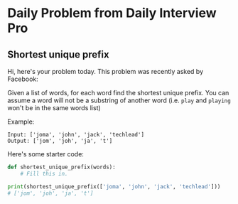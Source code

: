 # Daily Problem from Daily Interview Pro

## Shortest unique prefix

Hi, here's your problem today. This problem was recently asked by Facebook:

Given a list of words, for each word find the shortest unique prefix. 
You can assume a word will not be a substring of another word (i.e. `play` and `playing` won't be in the same words list)

Example:
```
Input: ['joma', 'john', 'jack', 'techlead']
Output: ['jom', 'joh', 'ja', 't']
```

Here's some starter code:
```python
def shortest_unique_prefix(words):
    # Fill this in.

print(shortest_unique_prefix(['joma', 'john', 'jack', 'techlead']))
# ['jom', 'joh', 'ja', 't']
```